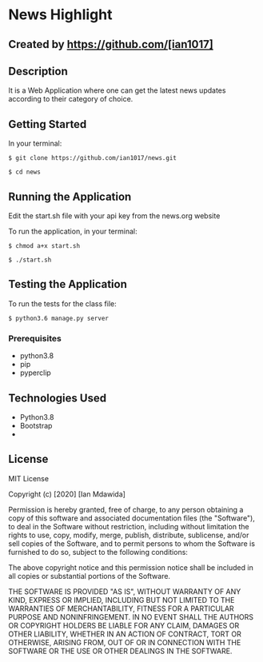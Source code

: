 # News Highlight

## Created by https://github.com/[ian1017]

## Description
It is a Web Application where one can get the latest news updates according to their category of choice.

## Getting Started
In your terminal:

  `$ git clone https://github.com/ian1017/news.git`

  `$ cd news`

## Running the Application
Edit the start.sh file with your api key from the news.org website

To run the application, in your terminal:

  `$ chmod a+x start.sh`
  
  `$ ./start.sh`

## Testing the Application
To run the tests for the class file:

  `$ python3.6 manage.py server`
  
### Prerequisites
* python3.8
* pip
* pyperclip


        
## Technologies Used
* Python3.8
* Bootstrap
* 

## License

MIT License

Copyright (c) [2020] [Ian Mdawida]

Permission is hereby granted, free of charge, to any person obtaining a copy
of this software and associated documentation files (the "Software"), to deal
in the Software without restriction, including without limitation the rights
to use, copy, modify, merge, publish, distribute, sublicense, and/or sell
copies of the Software, and to permit persons to whom the Software is
furnished to do so, subject to the following conditions:

The above copyright notice and this permission notice shall be included in all
copies or substantial portions of the Software.

THE SOFTWARE IS PROVIDED "AS IS", WITHOUT WARRANTY OF ANY KIND, EXPRESS OR
IMPLIED, INCLUDING BUT NOT LIMITED TO THE WARRANTIES OF MERCHANTABILITY,
FITNESS FOR A PARTICULAR PURPOSE AND NONINFRINGEMENT. IN NO EVENT SHALL THE
AUTHORS OR COPYRIGHT HOLDERS BE LIABLE FOR ANY CLAIM, DAMAGES OR OTHER
LIABILITY, WHETHER IN AN ACTION OF CONTRACT, TORT OR OTHERWISE, ARISING FROM,
OUT OF OR IN CONNECTION WITH THE SOFTWARE OR THE USE OR OTHER DEALINGS IN THE
SOFTWARE.
